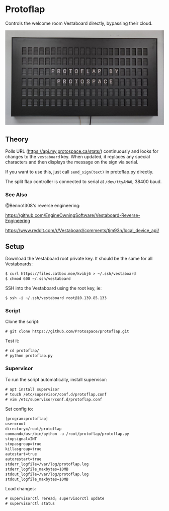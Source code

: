 # Protoflap

Controls the welcome room Vestaboard directly, bypassing their cloud.

![a split flap display with the words "PROTOFLAP BY PROTOSPACE"](media/signpic.jpg)

## Theory

Polls URL (https://api.my.protospace.ca/stats/) continuously and looks for
changes to the `vestaboard` key. When updated, it replaces any special
characters and then displays the message on the sign via serial.

If you want to use this, just call `send_sign(text)` in protoflap.py directly.

The split flap controller is connected to serial at `/dev/ttyAMA0`, 38400 baud.

### See Also

@Benno1308's reverse engineering:

https://github.com/EngineOwningSoftware/Vestaboard-Reverse-Engineering

https://www.reddit.com/r/Vestaboard/comments/tjm93n/local_device_api/

## Setup

Download the Vestaboard root private key. It should be the same for all
Vestaboards:

```
$ curl https://files.catbox.moe/kvibj6 > ~/.ssh/vestaboard
$ chmod 600 ~/.ssh/vestaboard
```

SSH into the Vestaboard using the root key, ie:

```
$ ssh -i ~/.ssh/vestaboard root@10.139.85.133
```

### Script

Clone the script:

```
# git clone https://github.com/Protospace/protoflap.git
```

Test it:

```
# cd protoflap/
# python protoflap.py
```

### Supervisor

To run the script automatically, install supervisor:

```
# apt install supervisor
# touch /etc/supervisor/conf.d/protoflap.conf
# vim /etc/supervisor/conf.d/protoflap.conf
```

Set config to:

```
[program:protoflap]
user=root
directory=/root/protoflap
command=/usr/bin/python -u /root/protoflap/protoflap.py
stopsignal=INT
stopasgroup=true
killasgroup=true
autostart=true
autorestart=true
stderr_logfile=/var/log/protoflap.log
stderr_logfile_maxbytes=10MB
stdout_logfile=/var/log/protoflap.log
stdout_logfile_maxbytes=10MB
```

Load changes:

```
# supervisorctl reread; supervisorctl update
# supervisorctl status
```

